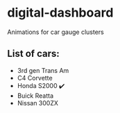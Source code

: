 # digital-dashboard
Animations for car gauge clusters

## List of cars:

- 3rd gen Trans Am
- C4 Corvette
- Honda S2000 ✔️
- Buick Reatta
- Nissan 300ZX
